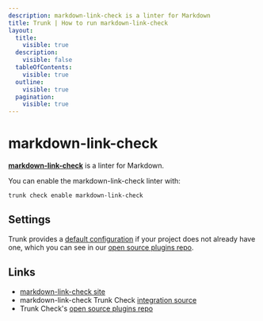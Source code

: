 ```yaml
---
description: markdown-link-check is a linter for Markdown
title: Trunk | How to run markdown-link-check
layout:
  title:
    visible: true
  description:
    visible: false
  tableOfContents:
    visible: true
  outline:
    visible: true
  pagination:
    visible: true
---
```


# markdown-link-check

[**markdown-link-check**](https://github.com/tcort/markdown-link-check#readme) is a linter for Markdown.

You can enable the markdown-link-check linter with:

```shell
trunk check enable markdown-link-check
```

## Settings



Trunk provides a [default configuration](https://github.com/trunk-io/plugins/tree/main/linters/markdown-link-check) if your project does not already have one,
which you can see in our [open source plugins repo]().



## Links

* [markdown-link-check site](https://github.com/tcort/markdown-link-check#readme)
* markdown-link-check Trunk Check [integration source](https://github.com/trunk-io/plugins/tree/main/linters/markdown-link-check)
* Trunk Check's [open source plugins repo](https://github.com/trunk-io/plugins/tree/main)
